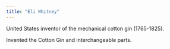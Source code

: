 ```yaml
---
title: "Eli Whitney"
---
```

United States inventor of the mechanical cotton gin (1765-1825).

Invented the Cotton Gin and interchangeable parts.


